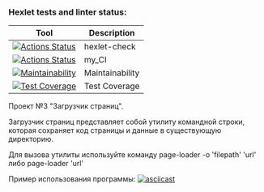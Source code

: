 ### Hexlet tests and linter status:

| Tool                                                                                                                                                                                    | Description     |
|-----------------------------------------------------------------------------------------------------------------------------------------------------------------------------------------|-----------------|
| [![Actions Status](https://github.com/AlexSubach/python-project-51/workflows/hexlet-check/badge.svg)](https://github.com/AlexSubach/python-project-51/actions)                          | hexlet-check    |
| [![Actions Status](https://github.com/AlexSubach/python-project-51/actions/workflows/my_CI.yml/badge.svg)](https://github.com/AlexSubach/python-project-51/actions/workflows/my_CI.yml) | my_CI           |
| [![Maintainability](https://api.codeclimate.com/v1/badges/cf3b9e142a5ceeea1211/maintainability)](https://codeclimate.com/github/AlexSubach/python-project-51/maintainability)           | Maintainability |
| [![Test Coverage](https://api.codeclimate.com/v1/badges/cf3b9e142a5ceeea1211/test_coverage)](https://codeclimate.com/github/AlexSubach/python-project-51/test_coverage)                 | Test Coverage   |


Проект №3 "Загрузчик страниц".

Загрузчик страниц представляет собой утилиту командной строки, которая сохраняет код страницы и данные в существующую директорию.

Для вызова утилиты используйте команду page-loader -o 'filepath' 'url' либо page-loader 'url'

Пример использования программы:
[![asciicast](https://asciinema.org/a/C9I90oBguSzC0KX7pHL0fBExa.svg)](https://asciinema.org/a/C9I90oBguSzC0KX7pHL0fBExa)